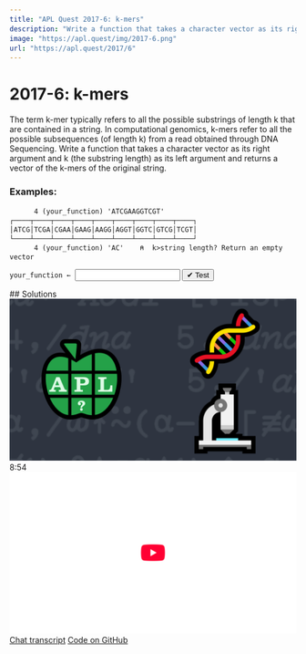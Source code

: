 ```yaml
---
title: "APL Quest 2017-6: k-mers"
description: "Write a function that takes a character vector as its right argument and k (the substring length) as its left argument and returns a vector of the k-mers of the original string."
image: "https://apl.quest/img/2017-6.png"
url: "https://apl.quest/2017/6"
---
```


# <span class=s>2017-</span>6: k-mers
The term k-mer typically refers to all the possible substrings of length k that are contained in a string. In computational genomics, k-mers refer to all the possible subsequences (of length k) from a read obtained through DNA Sequencing. Write a function that takes a character vector as its right argument and k (the substring length) as its left argument and returns a vector of the k-mers of the original string.

### Examples:

```APL
      4 (your_function) 'ATCGAAGGTCGT'
┌────┬────┬────┬────┬────┬────┬────┬────┬────┐
│ATCG│TCGA│CGAA│GAAG│AAGG│AGGT│GGTC│GTCG│TCGT│
└────┴────┴────┴────┴────┴────┴────┴────┴────┘
      4 (your_function) 'AC'    ⍝  k>string length? Return an empty vector

```

                  
<div class="pdiv">
  <code onclick="p_Input.focus()">your_function ← </code><input id="p_Input" autocomplete="off" spellcheck="false" oninput="this.parentElement.querySelector`button`.disabled=false;localStorage.setItem(window.location.pathname,this.value)" onkeypress="subm(event)">
  <button onclick="alert$.next`Testing…`;submitSolution`p`" class="md-button md-button--primary">&#x2714; Test</button>
</div>
<p id="p_Output"></p>
## Solutions
<div onclick="play(this)" title="Video on YouTube" class="yt">
<img class="md-header--shadow" alt="Video Thumbnail" src="../../img/2017-6.png">
<time>8:54</time>
<img alt="YouTube" src="../../img/yt-big.png">
</div>
<a href="https://chat.stackexchange.com/transcript/message/62581736#62581736" target="_blank" class="md-button md-button--primary">Chat transcript</a>
<a href="https://github.com/abrudz/apl_quest/tree/main/2017/6.apl" target="_blank" class="md-button md-button--primary right">Code on GitHub</a>

<script>
    testCases={"a":[["4","'ATCGAAGGTCGT'"],["5","⎕A[?20⍴26]"],["?10","⎕A[?20⍴26]"]],"b":[["4","'AC'"],["1","'ATCGAAGGTCGT'"],["4","''"],["?5","⎕A[?(?26)⍴26]"],["20","⎕A[?20⍴26]"],["?5","'ACGT'[?(?26)⍴4]"]],"f":"(-⊣)↓⊣,/⊢,⍴","p":"0,,¨"}
    p_Input.value=localStorage.getItem(window.location.pathname)
    play=e=>e.outerHTML=`<iframe class="md-header--shadow" src="https://www.youtube.com/embed/SYcEnkcV5q8?list=PLYKQVqyrAEj9wDIUyLDGtDAFTKY38BUMN&autoplay=1" title="<span class=s>2017-</span>6: k-mers (APL Quest 2017-6)" frameborder="0" allow="accelerometer; autoplay; clipboard-write; encrypted-media; gyroscope; picture-in-picture; web-share" referrerpolicy="strict-origin-when-cross-origin" allowfullscreen></iframe>`
</script>
